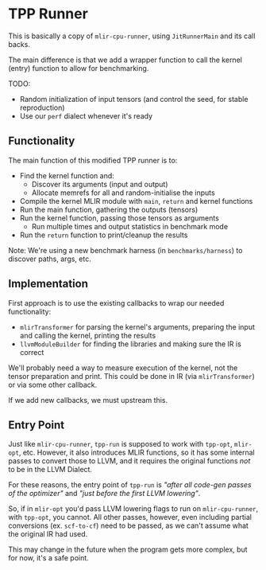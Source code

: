 # TPP Runner

This is basically a copy of `mlir-cpu-runner`, using `JitRunnerMain` and its call backs.

The main difference is that we add a wrapper function to call the kernel (entry) function to allow for benchmarking.

TODO:
 * Random initialization of input tensors (and control the seed, for stable reproduction)
 * Use our `perf` dialect whenever it's ready

## Functionality

The main function of this modified TPP runner is to:
 * Find the kernel function and:
   * Discover its arguments (input and output)
   * Allocate memrefs for all and random-initialise the inputs
 * Compile the kernel MLIR module with `main`, `return` and kernel functions
 * Run the main function, gathering the outputs (tensors)
 * Run the kernel function, passing those tensors as arguments
   * Run multiple times and output statistics in benchmark mode
 * Run the `return` function to print/cleanup the results

Note: We're using a new benchmark harness (in `benchmarks/harness`) to discover paths, args, etc.

## Implementation

First approach is to use the existing callbacks to wrap our needed functionality:
 * `mlirTransformer` for parsing the kernel's arguments, preparing the input and calling the kernel, printing the results
 * `llvmModuleBuilder` for finding the libraries and making sure the IR is correct

We'll probably need a way to measure execution of the kernel, not the tensor preparation and print. 
This could be done in IR (via `mlirTransformer`) or via some other callback.

If we add new callbacks, we must upstream this.

## Entry Point

Just like `mlir-cpu-runner`, `tpp-run` is supposed to work with `tpp-opt`, `mlir-opt`, etc.
However, it also introduces MLIR functions, so it has some internal passes to convert those to LLVM, and it requires the original functions *not* to be in the LLVM Dialect.

For these reasons, the entry point of `tpp-run` is _"after all code-gen passes of the optimizer"_ and _"just before the first LLVM lowering"_.

So, if in `mlir-opt` you'd pass LLVM lowering flags to run on `mlir-cpu-runner`, with `tpp-opt`, you cannot.
All other passes, however, even including partial conversions (ex. `scf-to-cf`) need to be passed, as we can't assume what the original IR had used.

This may change in the future when the program gets more complex, but for now, it's a safe point.
